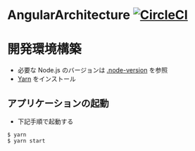 # AngularArchitecture [![CircleCI](https://circleci.com/gh/kasaharu/angular-architecture.svg?style=svg)](https://circleci.com/gh/kasaharu/angular-architecture)

# 開発環境構築
- 必要な Node.js のバージョンは [.node-version](.node-version) を参照
- [Yarn](https://yarnpkg.com/ja/docs/install) をインストール

## アプリケーションの起動
- 下記手順で起動する

```
$ yarn
$ yarn start
```
